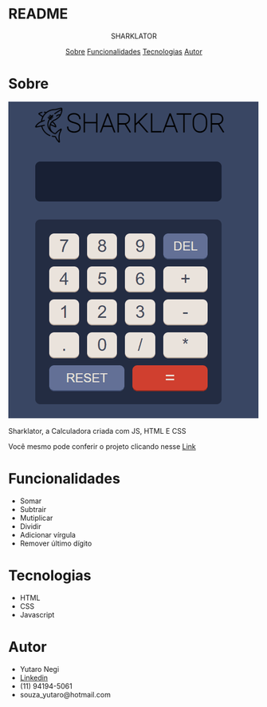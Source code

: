 # README

<p align="center"> SHARKLATOR </p>

<p align="center"> 
    <a href="#sobre">Sobre</a>
    <a href="#funcionalidades">Funcionalidades</a>
    <a href="#tecnologias">Tecnologias</a>
    <a href="#Autor">Autor</a>
 </p>

 # Sobre
 <img src="./gifCalc.gif" >

 <p>Sharklator, a Calculadora criada com JS, HTML E CSS</p>
 <p>Você mesmo pode conferir o projeto clicando nesse <a href="https://yutaronegi.github.io/Sharklator/">Link</a></p>


 # Funcionalidades 
<ul>
    <li>Somar</li>
    <li>Subtrair</li>
    <li>Mutiplicar</li>
    <li>Dividir</li>
    <li>Adicionar vírgula</li>
    <li>Remover último dígito</li>
 </ul>

 # Tecnologias
 <ul>
    <li>HTML</li>
    <li>CSS</li>
    <li>Javascript</li>
 </ul>

 # Autor

 <ul>
    <li>Yutaro Negi</li>
    <li><a href="https://www.linkedin.com/in/yutaronegi/">Linkedin</a></li>
    <li>(11) 94194-5061</li>
    <li>souza_yutaro@hotmail.com</li>
 </ul>

